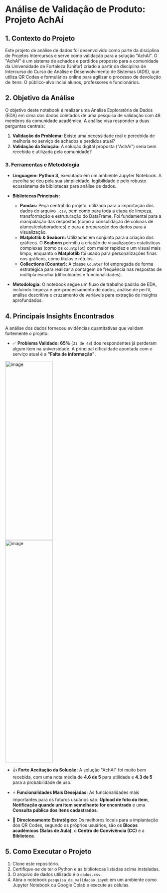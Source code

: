 # Análise de Validação de Produto: Projeto AchAí

## 1. Contexto do Projeto

Este projeto de análise de dados foi desenvolvido como parte da disciplina de Projetos Intercursos e serve como validação para a solução "AchAí". O "AchAí" é um sistema de achados e perdidos proposto para a comunidade da Universidade de Fortaleza (Unifor) criado a partir da disciplina de Intercurso do Curso de Análise e Desenvolvimento de Sistemas (ADS), que utiliza QR Codes e formulários online para agilizar o processo de devolução de itens. O público-alvo inclui alunos, professores e funcionários.

## 2. Objetivo da Análise

O objetivo deste notebook é realizar uma Análise Exploratória de Dados (EDA) em cima dos dados coletados de uma pesquisa de validação com 48 membros da comunidade acadêmica. A análise visa responder a duas perguntas centrais:
1.  **Validação do Problema:** Existe uma necessidade real e percebida de melhoria no serviço de achados e perdidos atual?
2.  **Validação da Solução:** A solução digital proposta ("AchAí") seria bem recebida e utilizada pela comunidade?

### 3. Ferramentas e Metodologia

* **Linguagem:** **Python 3**, executado em um ambiente Jupyter Notebook. A escolha se deu pela sua simplicidade, legibilidade e pelo robusto ecossistema de bibliotecas para análise de dados.

* **Bibliotecas Principais:**
    * **Pandas:** Peça central do projeto, utilizada para a importação dos dados do arquivo `.csv`, bem como para toda a etapa de limpeza, transformação e estruturação do DataFrame. Foi fundamental para a manipulação das respostas (como a consolidação de colunas de alunos/colaboradores) e para a preparação dos dados para a visualização.
    * **Matplotlib & Seaborn:** Utilizadas em conjunto para a criação dos gráficos. O **Seaborn** permitiu a criação de visualizações estatísticas complexas (como os `countplot`) com maior rapidez e um visual mais limpo, enquanto o **Matplotlib** foi usado para personalizações finas nos gráficos, como títulos e rótulos.
    * **Collections (Counter):** A classe `Counter` foi empregada de forma estratégica para realizar a contagem de frequência nas respostas de múltipla escolha (dificuldades e funcionalidades).

* **Metodologia:** O notebook segue um fluxo de trabalho padrão de EDA, incluindo limpeza e pré-processamento de dados, análise de perfil, análise descritiva e cruzamento de variáveis para extração de insights aprofundados.

## 4. Principais Insights Encontrados

A análise dos dados forneceu evidências quantitativas que validam fortemente o projeto:

* ✅ **Problema Validado:** **65%** (`31 de 48`) dos respondentes já perderam algum item na universidade. A principal dificuldade apontada com o serviço atual é a **"Falta de informação"**.

<img width=55% height="572" alt="image" src="https://github.com/user-attachments/assets/d4f8fd15-8949-46ac-85bc-72954d560f46" />
<img width=55% height="711" alt="image" src="https://github.com/user-attachments/assets/72cbc0ea-7e90-4c2e-8bfe-ac6d959d741c" />

* 👍 **Forte Aceitação da Solução:** A solução "AchAí" foi muito bem recebida, com uma nota média de **4.6 de 5** para utilidade e **4.3 de 5** para a probabilidade de uso.

* ⭐ **Funcionalidades Mais Desejadas:** As funcionalidades mais importantes para os futuros usuários são: **Upload de foto do item**, **Notificação quando um item semelhante for encontrado** e uma **Consulta pública dos itens cadastrados**.

* 📍 **Direcionamento Estratégico:** Os melhores locais para a implantação dos QR Codes, segundo os próprios usuários, são os **Blocos acadêmicos (Salas de Aula)**, o **Centro de Convivência (CC)** e a **Biblioteca**.



## 5. Como Executar o Projeto

1.  Clone este repositório.
2.  Certifique-se de ter o Python e as bibliotecas listadas acima instaladas.
3.  O arquivo de dados utilizado é o `dados.csv`.
4.  Abra o notebook `pesquisa_de_validacao.ipynb` em um ambiente como Jupyter Notebook ou Google Colab e execute as células.
